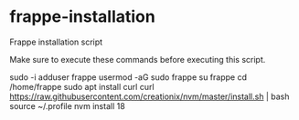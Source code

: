 # frappe-installation
Frappe installation script

Make sure to execute these commands before executing this script.

sudo -i
adduser frappe
usermod -aG sudo frappe
su frappe
cd /home/frappe
sudo apt install curl
curl https://raw.githubusercontent.com/creationix/nvm/master/install.sh | bash
source ~/.profile
nvm install 18

